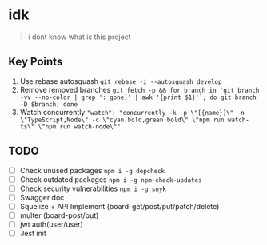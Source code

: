 # idk

> i dont know what is this project

## Key Points

1. Use rebase autosquash `git rebase -i --autosquash develop`
2. Remove removed branches `` git fetch -p && for branch in `git branch -vv --no-color | grep ': gone]' | awk '{print $1}'`; do git branch -D $branch; done ``
3. Watch concurrently `"watch": "concurrently -k -p \"[{name}]\" -n \"TypeScript,Node\" -c \"cyan.bold,green.bold\" \"npm run watch-ts\" \"npm run watch-node\""`

## TODO

- [ ] Check unused packages `npm i -g depcheck`
- [ ] Check outdated packages `npm i -g npm-check-updates`
- [ ] Check security vulnerabilities `npm i -g snyk`
- [ ] Swagger doc
- [ ] Squelize + API Implement (board-get/post/put/patch/delete)
- [ ] multer (board-post/put)
- [ ] jwt auth(user/user)
- [ ] Jest init